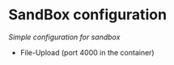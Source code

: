 # SandBox configuration

*Simple configuration for sandbox*

* File-Upload (port 4000 in the container)
 
